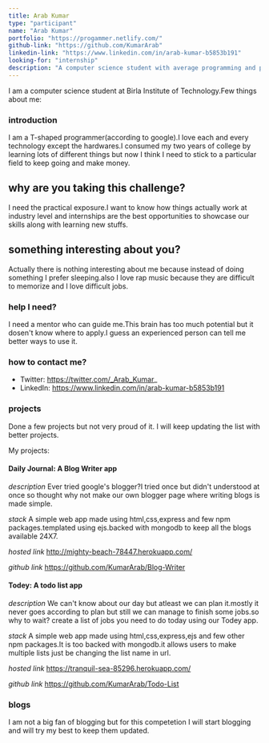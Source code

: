 ```yaml
---
title: Arab Kumar
type: "participant"
name: "Arab Kumar"
portfolio: "https://progammer.netlify.com/"
github-link: "https://github.com/KumarArab"
linkedin-link: "https://www.linkedin.com/in/arab-kumar-b5853b191"
looking-for: "internship"
description: "A computer science student with average programming and problem solving skills."
---
```


I am a computer science student at Birla Institute of Technology.Few things about me:

### introduction

I am a T-shaped programmer(according to google).I love each and every technology except the hardwares.I consumed my two years of college by learning lots of different things but now I think I need to stick to a 
particular field to keep going and make money.

## why are you taking this challenge?

I need the practical exposure.I want to know how things actually work  at industry level and internships are the best opportunities to showcase our skills along with learning new stuffs.

## something interesting about you?

Actually there is nothing interesting about me because instead of doing something I prefer sleeping.also I love rap music because they are difficult to memorize and I love difficult jobs.

### help I need?

I need a mentor who can guide me.This brain has too much potential but it dosen't know where to apply.I guess an experienced person can tell me better ways to use it.

### how to contact me?

- Twitter: https://twitter.com/_Arab_Kumar_
- LinkedIn: https://www.linkedin.com/in/arab-kumar-b5853b191

### projects

Done a few projects but not very proud of it. I will keep updating the list with better projects.

My projects:

#### Daily Journal: A Blog Writer app

_description_ Ever tried google's blogger?I tried once but didn't understood at once so thought why not make our own blogger page where writing blogs is made simple.

_stack_ A simple web app made using html,css,express and few npm packages.templated using ejs.backed with mongodb to keep all the blogs available 24X7.

_hosted link_ http://mighty-beach-78447.herokuapp.com/

_github link_ https://github.com/KumarArab/Blog-Writer

#### Todey: A todo list app

_description_ We can't know about our day but atleast we can plan it.mostly it never goes according to plan but still we can manage to finish some jobs.so why to wait? create a list of jobs you need to do today using our Todey app.

_stack_ A simple web app made using html,css,express,ejs and few other npm packages.It is too backed with mongodb.it allows users to make multiple lists just be changing the list name in url.

_hosted link_ https://tranquil-sea-85296.herokuapp.com/

_github link_ https://github.com/KumarArab/Todo-List

### blogs

I am not a big fan of blogging but for this competetion I will start blogging and will try my best to keep 
them updated.
